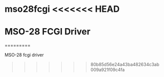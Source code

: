 mso28fcgi
<<<<<<< HEAD
========

MSO-28 FCGI Driver
=======
=========

MSO-28 fcgi driver
>>>>>>> 80b85d56e24a43ba482634c3ab009a921f09c4fa
